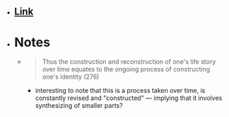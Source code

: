 - ## [Link](https://www.jstor.org/stable/1449620?ab_segments=0%252Fbasic_search%252Fcontrol&refreqid=excelsior%3A88633545f79a7b0dd4b5e4210f81b450)
- # Notes
    - > Thus the construction and reconstruction of one's life story over time equates to the ongoing process of constructing one's identity (276)
        - interesting to note that this is a process taken over time, is constantly revised and "constructed" — implying that it involves synthesizing of smaller parts?
